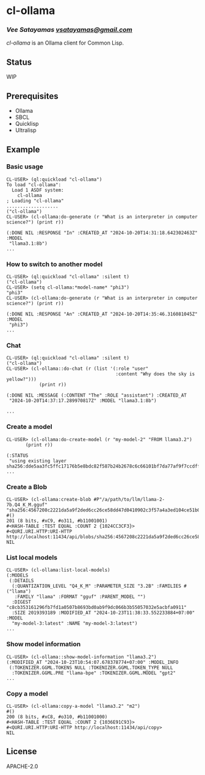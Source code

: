 # cl-ollama
### _Vee Satayamas <vsatayamas@gmail.com>_

_cl-ollama_ is an Ollama client for Common Lisp.

## Status

WIP

## Prerequisites

* Ollama
* SBCL
* Quicklisp
* Ultralisp

## Example

### Basic usage

```Lisp
CL-USER> (ql:quickload "cl-ollama")
To load "cl-ollama":
  Load 1 ASDF system:
    cl-ollama
; Loading "cl-ollama"
...................
("cl-ollama")
CL-USER> (cl-ollama:do-generate (r "What is an interpreter in computer science?") (print r))

(:DONE NIL :RESPONSE "In" :CREATED_AT "2024-10-20T14:31:18.642302463Z" :MODEL
 "llama3.1:8b")
...
```

### How to switch to another model

```Lisp
CL-USER> (ql:quickload "cl-ollama" :silent t)
("cl-ollama")
CL-USER> (setq cl-ollama:*model-name* "phi3")
"phi3"
CL-USER> (cl-ollama:do-generate (r "What is an interpreter in computer science?") (print r))

(:DONE NIL :RESPONSE "An" :CREATED_AT "2024-10-20T14:35:46.316081045Z" :MODEL
 "phi3")
...
```

### Chat

```Lisp
CL-USER> (ql:quickload "cl-ollama" :silent t)
("cl-ollama")
CL-USER> (cl-ollama::do-chat (r (list '(:role "user"
                                        :content "Why does the sky is yellow?")))
            (print r))

(:DONE NIL :MESSAGE (:CONTENT "The" :ROLE "assistant") :CREATED_AT
 "2024-10-20T14:37:17.289970817Z" :MODEL "llama3.1:8b")

...
```

### Create a model

```Lisp
CL-USER> (cl-ollama:do-create-model (r "my-model-2" "FROM llama3.2")
       (print r))

(:STATUS
 "using existing layer sha256:dde5aa3fc5ffc17176b5e8bdc82f587b24b2678c6c66101bf7da77af9f7ccdff")
...
```

### Create a Blob

```Lisp
CL-USER> (cl-ollama:create-blob #P"/a/path/to/llm/llama-2-7b.Q4_K_M.gguf" "sha256:4567208c2221da5a9f2ded6cc26ce58dd47d0410902c3f57a4a3ed104ce51b0b")
#()
201 (8 bits, #xC9, #o311, #b11001001)
#<HASH-TABLE :TEST EQUAL :COUNT 2 {1024CC3CF3}>
#<QURI.URI.HTTP:URI-HTTP http://localhost:11434/api/blobs/sha256:4567208c2221da5a9f2ded6cc26ce58dd47d0410902c3f57a4a3ed104ce51b0b>
NIL
```

### List local models

```Lisp
CL-USER> (cl-ollama:list-local-models)
(:MODELS
 (:DETAILS
  (:QUANTIZATION_LEVEL "Q4_K_M" :PARAMETER_SIZE "3.2B" :FAMILIES #("llama")
   :FAMILY "llama" :FORMAT "gguf" :PARENT_MODEL "")
  :DIGEST "c8cb353161296fb7fd1a0507b8693bd0ab9f9dc066b3b55057032e5acbfa0911"
  :SIZE 2019393189 :MODIFIED_AT "2024-10-23T11:38:33.552233884+07:00" :MODEL
  "my-model-3:latest" :NAME "my-model-3:latest")
...
```

### Show model information

```Lisp
CL-USER> (cl-ollama::show-model-information "llama3.2")
(:MODIFIED_AT "2024-10-23T10:54:07.678378774+07:00" :MODEL_INFO
 (:TOKENIZER.GGML.TOKENS NULL :TOKENIZER.GGML.TOKEN_TYPE NULL
  :TOKENIZER.GGML.PRE "llama-bpe" :TOKENIZER.GGML.MODEL "gpt2"
...
```

### Copy a model

```Lisp
CL-USER> (cl-ollama:copy-a-model "llama3.2" "m2")
#()
200 (8 bits, #xC8, #o310, #b11001000)
#<HASH-TABLE :TEST EQUAL :COUNT 2 {1036E91C93}>
#<QURI.URI.HTTP:URI-HTTP http://localhost:11434/api/copy>
NIL
```

## License

APACHE-2.0
